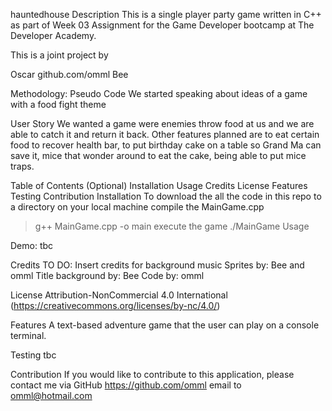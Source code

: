 hauntedhouse
Description
This is a single player party game written in C++ as part of Week 03 Assignment for the Game Developer bootcamp at The Developer Academy.

This is a joint project by

Oscar github.com/omml
Bee

Methodology: Pseudo Code
We started speaking about ideas of a game with a food fight theme

User Story
We wanted a game were enemies throw food at us and we are able to catch it and return it back. Other features planned are to eat certain food to recover health bar,
to put birthday cake on a table so Grand Ma can save it, mice that wonder around to eat the cake, being able to put mice traps.

Table of Contents (Optional)
Installation
Usage
Credits
License
Features
Testing
Contribution
Installation
To download the all the code in this repo to a directory on your local machine
compile the MainGame.cpp
> g++ MainGame.cpp -o main
execute the game
>./MainGame
Usage

Demo:
tbc

Credits
TO DO: Insert credits for background music
Sprites by: Bee and omml
Title background by: Bee
Code by: omml

License
Attribution-NonCommercial 4.0 International (https://creativecommons.org/licenses/by-nc/4.0/)

Features
A text-based adventure game that the user can play on a console terminal.

Testing
tbc

Contribution
If you would like to contribute to this application, please contact me via
GitHub https://github.com/omml
email to omml@hotmail.com
